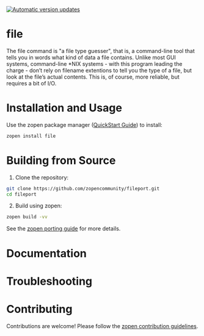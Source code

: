 [![Automatic version updates](https://github.com/zopencommunity/fileport/actions/workflows/bump.yml/badge.svg)](https://github.com/ZOSOpenTools/fileport/actions/workflows/bump.yml)

# file

The file command is "a file type guesser", that is, a command-line tool that tells you in words what kind of data a file contains. Unlike most GUI systems, command-line *NIX systems - with this program leading the charge - don’t rely on filename extentions to tell you the type of a file, but look at the file’s actual contents. This is, of course, more reliable, but requires a bit of I/O.

# Installation and Usage

Use the zopen package manager ([QuickStart Guide](https://zopen.community/#/Guides/QuickStart)) to install:
```bash
zopen install file
```

# Building from Source

1. Clone the repository:
```bash
git clone https://github.com/zopencommunity/fileport.git
cd fileport
```
2. Build using zopen:
```bash
zopen build -vv
```

See the [zopen porting guide](https://zopen.community/#/Guides/Porting) for more details.

# Documentation


# Troubleshooting

# Contributing
Contributions are welcome! Please follow the [zopen contribution guidelines](https://github.com/zopencommunity/meta/blob/main/CONTRIBUTING.md).
